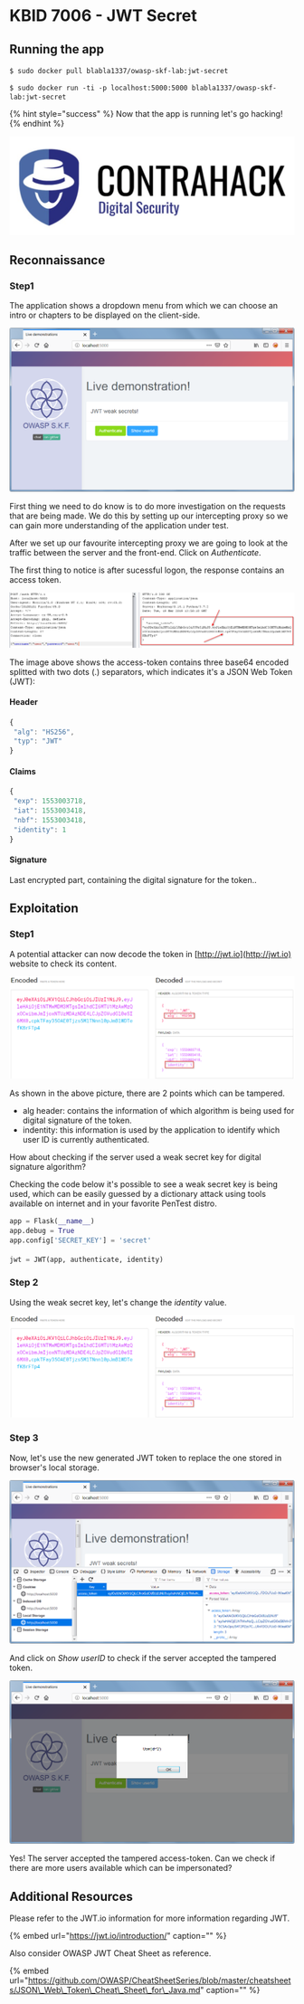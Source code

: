 # KBID 7006 - JWT Secret

## Running the app

```text
$ sudo docker pull blabla1337/owasp-skf-lab:jwt-secret
```

```text
$ sudo docker run -ti -p localhost:5000:5000 blabla1337/owasp-skf-lab:jwt-secret
```

{% hint style="success" %}
 Now that the app is running let's go hacking!
{% endhint %}

![Docker Image and write-up thanks to ING!](.gitbook/assets/screen-shot-2019-03-04-at-21.33.32.png)

## Reconnaissance

### Step1

The application shows a dropdown menu from which we can choose an intro or chapters to be displayed on the client-side.

![](.gitbook/assets/jwt-1.png)

First thing we need to do know is to do more investigation on the requests that are being made. We do this by setting up our intercepting proxy so we can gain more understanding of the application under test.

After we set up our favourite intercepting proxy we are going to look at the traffic between the server and the front-end. Click on _Authenticate_.

The first thing to notice is after sucessful logon, the response contains an access token.

![](.gitbook/assets/jwt-null-2.png)

The image above shows the access-token contains three base64 encoded splitted with two dots \(.\) separators, which indicates it's a JSON Web Token \(JWT\):

#### Header

```javascript
{
 "alg": "HS256",
 "typ": "JWT"
}
```

#### Claims

```javascript
{
 "exp": 1553003718,
 "iat": 1553003418,
 "nbf": 1553003418,
 "identity": 1
}
```

#### Signature

Last encrypted part, containing the digital signature for the token..

## Exploitation

### Step1

A potential attacker can now decode the token in [http://jwt.io](http://jwt.io) website to check its content.

![](.gitbook/assets/jwt-null-3.png)

As shown in the above picture, there are 2 points which can be tampered.

* alg header: contains the information of which algorithm is being used for digital signature of the token.
* indentity: this information is used by the application to identify which user ID is currently authenticated.

How about checking if the server used a weak secret key for digital signature algorithm?

Checking the code below it's possible to see a weak secret key is being used, which can be easily guessed by a dictionary attack using tools available on internet and in your favorite PenTest distro.

```python
app = Flask(__name__)
app.debug = True
app.config['SECRET_KEY'] = 'secret'

jwt = JWT(app, authenticate, identity)
```

### Step 2

Using the weak secret key, let's change the _identity_ value.

![](.gitbook/assets/jwt-null-3.png)

### Step 3

Now, let's use the new generated JWT token to replace the one stored in browser's local storage.

![](.gitbook/assets/jwt-3.png)

And click on _Show userID_ to check if the server accepted the tampered token.

![](.gitbook/assets/jwt-4.png)

Yes! The server accepted the tampered access-token. Can we check if there are more users available which can be impersonated?

## Additional Resources

Please refer to the JWT.io information for more information regarding JWT.

{% embed url="https://jwt.io/introduction/" caption="" %}

Also consider OWASP JWT Cheat Sheet as reference.

{% embed url="https://github.com/OWASP/CheatSheetSeries/blob/master/cheatsheets/JSON\_Web\_Token\_Cheat\_Sheet\_for\_Java.md" caption="" %}

